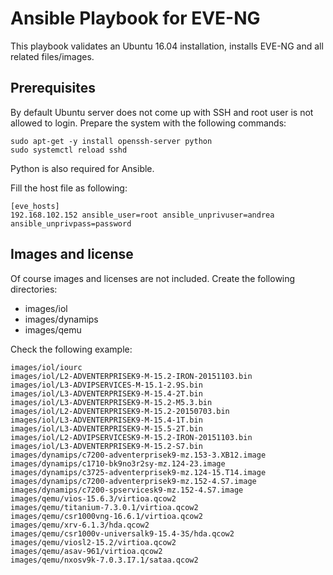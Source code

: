 # Ansible Playbook for EVE-NG

This playbook validates an Ubuntu 16.04 installation, installs EVE-NG and all related files/images.

## Prerequisites

By default Ubuntu server does not come up with SSH and root user is not allowed to login. Prepare the system with the following commands:

~~~
sudo apt-get -y install openssh-server python
sudo systemctl reload sshd
~~~

Python is also required for Ansible.

Fill the host file as following:

~~~
[eve_hosts]
192.168.102.152 ansible_user=root ansible_unprivuser=andrea ansible_unprivpass=password
~~~

## Images and license

Of course images and licenses are not included. Create the following directories:

- images/iol
- images/dynamips
- images/qemu

Check the following example:

~~~
images/iol/iourc
images/iol/L2-ADVENTERPRISEK9-M-15.2-IRON-20151103.bin
images/iol/L3-ADVIPSERVICES-M-15.1-2.9S.bin
images/iol/L3-ADVENTERPRISEK9-M-15.4-2T.bin
images/iol/L3-ADVENTERPRISEK9-M-15.2-M5.3.bin
images/iol/L2-ADVENTERPRISEK9-M-15.2-20150703.bin
images/iol/L3-ADVENTERPRISEK9-M-15.4-1T.bin
images/iol/L3-ADVENTERPRISEK9-M-15.5-2T.bin
images/iol/L2-ADVIPSERVICESK9-M-15.2-IRON-20151103.bin
images/iol/L3-ADVENTERPRISEK9-M-15.2-S7.bin
images/dynamips/c7200-adventerprisek9-mz.153-3.XB12.image
images/dynamips/c1710-bk9no3r2sy-mz.124-23.image
images/dynamips/c3725-adventerprisek9-mz.124-15.T14.image
images/dynamips/c7200-adventerprisek9-mz.152-4.S7.image
images/dynamips/c7200-spservicesk9-mz.152-4.S7.image
images/qemu/vios-15.6.3/virtioa.qcow2
images/qemu/titanium-7.3.0.1/virtioa.qcow2
images/qemu/csr1000vng-16.6.1/virtioa.qcow2
images/qemu/xrv-6.1.3/hda.qcow2
images/qemu/csr1000v-universalk9-15.4-3S/hda.qcow2
images/qemu/viosl2-15.2/virtioa.qcow2
images/qemu/asav-961/virtioa.qcow2
images/qemu/nxosv9k-7.0.3.I7.1/sataa.qcow2
~~~
